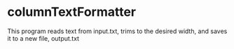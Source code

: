 # columnTextFormatter
This program reads text from input.txt, trims to the desired width, and saves it to a new file, output.txt
